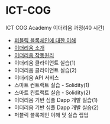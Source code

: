 # ICT-COG

ICT COG Academy 이더리움 과정(40 시간) 

* [퍼블릭 블록체인에 대한 이해](https://bit.ly/2SewknO)
* [이더리움 소개](https://bit.ly/3bJgWGD)
* [이더리움 작동원리](https://bit.ly/2Sb9hu3)
* 이더리움 클라이언트 실습(1)
* 이더리움 클라이언트 실습(2)
* 이더리움 API 서비스
* 스마트 컨트랙트 실습 - Solidity(1)
* 스마트 컨트랙트 실습 - Solidity(2)
* 이더리움 기반 심플 Dapp 개발 실습(1)
* 이더리움 기반 심플 Dapp 개발 실습(2)
* 퍼블릭 블록체인 이해 및 실습 랩업

